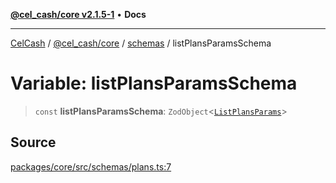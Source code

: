 [**@cel_cash/core v2.1.5-1**](../../README.md) • **Docs**

***

[CelCash](../../../../README.md) / [@cel\_cash/core](../../README.md) / [schemas](../README.md) / listPlansParamsSchema

# Variable: listPlansParamsSchema

> `const` **listPlansParamsSchema**: `ZodObject`\<[`ListPlansParams`](../../index/type-aliases/ListPlansParams.md)\>

## Source

[packages/core/src/schemas/plans.ts:7](https://github.com/Pyxlab/celcash/blob/9dbc7013720b05f34ded33140fbf1d827b403eea/packages/core/src/schemas/plans.ts#L7)
